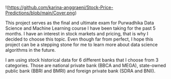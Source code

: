 !(https://github.com/karina-anggraeni/Stock-Price-Predictions/blob/main/Cover.png)

This project serves as the final and ultimate exam for Purwadhika Data Science and Machine Learning course I have been taking for the past 5 months. I have an interest in stock markets and pricing, that is why I decided to choose this topic. Even though far from perfect, I hope this project can be a stepping stone for me to learn more about data science algorithms in the future.

I am using stock historical data for 6 different banks that I choose from 3 categories. Those are national private bank (BBCA and MEGA), state-owned public bank (BBRI and BMRI) and foreign private bank (SDRA and BNII).
